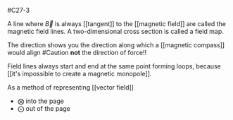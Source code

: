 #C27-3

A line where $\vec{B}$ is always [[tangent]] to the [[magnetic field]] are called the magnetic field lines. A two-dimensional cross section is called a field map.

The direction shows you the direction along which a [[magnetic compass]] would align #Caution 
 **not** the direction of force!!

Field lines always start and end at the same point forming loops, because [[it's impossible to create a magnetic monopole]].

As a method of representing [[vector field]] 
- $\bigotimes$ into the page
- $\bigodot$ out of the page